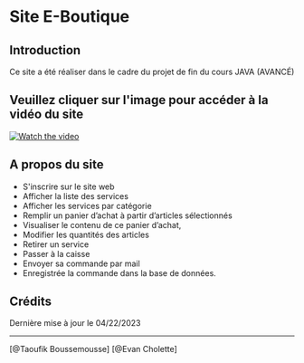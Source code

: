 # Site E-Boutique

## Introduction

Ce site a été réaliser dans le cadre du projet de fin du cours JAVA (AVANCÉ)

## Veuillez cliquer sur l'image pour accéder à la vidéo du site
[![Watch the video](https://blogger.googleusercontent.com/img/b/R29vZ2xl/AVvXsEiyXXZM2_Ju0plJWp5YmKrR86et_m735RR9GaxW3YgunBMMbv_GPwGEV1y19ZJlBe0KqJudkis-NLNsxCZGoDgF2GYkZupZMtM4NDOwKf4yI6pthgvxrgdilAdDvtWr4a4oHxipobldLropqzAgeVjawD8d7jbxCceOPoTQ5i4bLS9zagHKzcbX20qf/s16000/home.png)](https://youtu.be/Br59DMQoY_Q)

## A propos du site

- S'inscrire sur le site web
- Afficher la liste des services
- Afficher les services par catégorie
- Remplir un panier d’achat à partir d’articles sélectionnés
- Visualiser le contenu de ce panier d’achat,
- Modifier les quantités des articles
- Retirer un service
- Passer à la caisse
- Envoyer sa commande par mail
- Enregistrée la commande dans la base de données.

## Crédits

Dernière mise à jour le 04/22/2023

------------------

[@Taoufik Boussemousse]
[@Evan Cholette]
